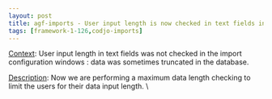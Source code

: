 ```yaml
---
layout: post
title: agf-imports - User input length is now checked in text fields in configuration windows
tags: [framework-1-126,codjo-imports]
---
```

<u>Context</u>:
User input length in text fields was not checked in the import configuration windows : data was sometimes truncated in the database.

<u>Description</u>:
Now we are performing a maximum data length checking to limit the users for their data input length.
\\